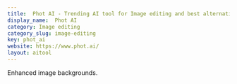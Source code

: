 ```yaml
---
title:  Phot AI - Trending AI tool for Image editing and best alternatives
display_name:  Phot AI
category: Image editing
category_slug: image-editing
key: phot_ai
website: https://www.phot.ai/
layout: aitool
---
```


Enhanced image backgrounds.
